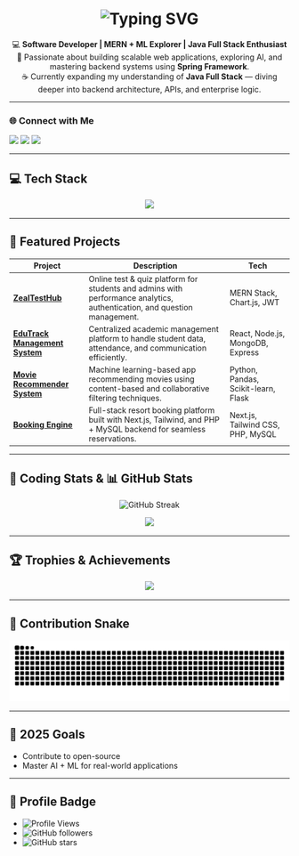 
<h1 align="center">
  <img src="https://readme-typing-svg.herokuapp.com?font=Poppins&weight=600&size=30&pause=1000&color=00F5FF&center=true&vCenter=true&width=550&lines=Hi,+I'm+Nikhil+Jadhav!+👋;Software+Developer+💻;MERN+%2B+ML+Explorer+🚀;Java+Full+Stack+Learner+☕;Problem+Solver+%26+Tech+Enthusiast+🔥" alt="Typing SVG" />
</h1>

<p align="center">
  💻 <b>Software Developer | MERN + ML Explorer | Java Full Stack Enthusiast</b> <br>
  🎯 Passionate about building scalable web applications, exploring AI, and mastering backend systems using <b>Spring Framework</b>. <br>
  ☕ Currently expanding my understanding of <b>Java Full Stack</b> — diving deeper into backend architecture, APIs, and enterprise logic.
</p>

---

### 🌐 Connect with Me  
<p align="center">

  <a href="https://www.linkedin.com/in/nikhil-jadhav-213275240/" target="_blank"><img src="https://skillicons.dev/icons?i=linkedin" width="45px"/></a>
  <a href="mailto:nikhiljadhav2218@gmail.com"><img src="https://skillicons.dev/icons?i=gmail" /></a>
  <a href="https://nikhiljadhav0.github.io/NikhilJadhav0.github.io-portfolio/" target="_blank"><img src="https://skillicons.dev/icons?i=devto" width="45px"/></a>


</p>

---

## 💻 Tech Stack  
<p align="center">
  <img src="https://skillicons.dev/icons?i=html,css,js,react,nodejs,express,mongodb,mysql,python,git,github,vite,bootstrap,tailwind,java,spring" />
</p>

---

## 🚀 Featured Projects
| Project | Description | Tech |
|----------|--------------|------|
| [**ZealTestHub**](https://github.com/im-prathamesh-dev/ZealTestHub) | Online test & quiz platform for students and admins with performance analytics, authentication, and question management. | MERN Stack, Chart.js, JWT |
| [**EduTrack Management System**](https://github.com/NikhilJadhav0/EduTrack-Management) | Centralized academic management platform to handle student data, attendance, and communication efficiently. | React, Node.js, MongoDB, Express |
| [**Movie Recommender System**](https://github.com/NikhilJadhav0/Movie_Recommender_System) | Machine learning-based app recommending movies using content-based and collaborative filtering techniques. | Python, Pandas, Scikit-learn, Flask |
| [**Booking Engine**](https://github.com/NikhilJadhav0/Booking_Engine) | Full-stack resort booking platform built with Next.js, Tailwind, and PHP + MySQL backend for seamless reservations. | Next.js, Tailwind CSS, PHP, MySQL |



---

## 🚀 Coding Stats & 📊 GitHub Stats
<p align="center">
  <img src="https://github-readme-streak-stats.herokuapp.com/?user=NikhilJadhav0&theme=react&hide_border=false" alt="GitHub Streak" />
</p>

<p align="center">
  <img src="https://github-readme-stats.vercel.app/api/top-langs/?username=NikhilJadhav0&layout=compact&theme=radical" />
</p>


---

## 🏆 Trophies & Achievements
<p align="center">
  <img src="https://github-profile-trophy.vercel.app/?username=NikhilJadhav0&theme=tokyonight&no-frame=true&margin-w=15&row=2" />
</p>

---

## 🐍 Contribution Snake  
<p align="center">
  <img src="https://github.com/Platane/snk/raw/output/github-contribution-grid-snake.svg?stroke=00BFFF" alt="blue snake" />
</p>

---

## 🎯 2025 Goals  
- Contribute to open-source  
- Master AI + ML for real-world applications  

---

## 🧩 Profile Badge
- ![Profile Views](https://komarev.com/ghpvc/?username=YourUsername&color=blue)
- ![GitHub followers](https://img.shields.io/github/followers/NikhilJadhav0?style=social)
- ![GitHub stars](https://img.shields.io/github/stars/NikhilJadhav0?affiliations=OWNER%2CCOLLABORATOR&style=social)
